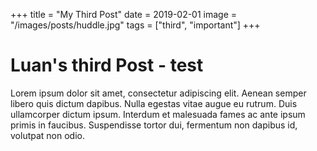 +++
title = "My Third Post"
date = 2019-02-01
image = "/images/posts/huddle.jpg"
tags = ["third", "important"]
+++

# Luan's third Post - test
Lorem ipsum dolor sit amet, consectetur adipiscing elit. Aenean semper libero quis dictum dapibus. Nulla egestas vitae augue eu rutrum. Duis ullamcorper dictum ipsum. Interdum et malesuada fames ac ante ipsum primis in faucibus. Suspendisse tortor dui, fermentum non dapibus id, volutpat non odio.